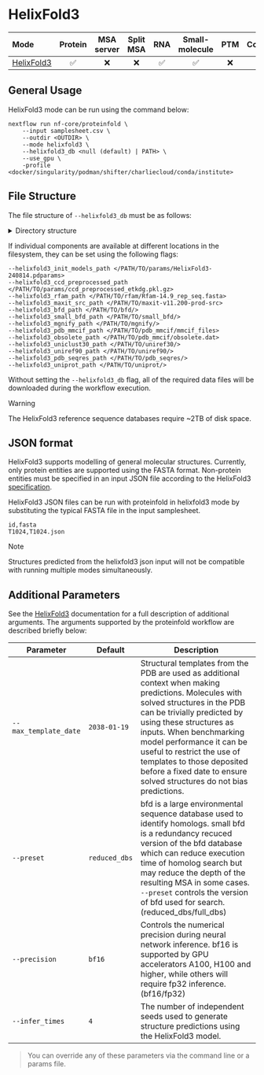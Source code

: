 # HelixFold3

| Mode                                                                              | Protein | MSA server | Split MSA | RNA | Small-molecule | PTM  | Constraints | pLM |
| :-------------------------------------------------------------------------------- | :----: | :---------: | :------: | :--: | :------------: | :--: | :--------: | :--: |
| [HelixFold3](https://github.com/PaddlePaddle/PaddleHelix/tree/dev/apps/protein_folding/helixfold3) | ✅ | ❌ | ❌  | ✅  |       ✅       |  ❌ |     ❌     |  ❌ |

## General Usage

HelixFold3 mode can be run using the command below:

```console
nextflow run nf-core/proteinfold \
    --input samplesheet.csv \
    --outdir <OUTDIR> \
    --mode helixfold3 \
    --helixfold3_db <null (default) | PATH> \
    --use_gpu \
    -profile <docker/singularity/podman/shifter/charliecloud/conda/institute>
```

## File Structure

The file structure of `--helixfold3_db` must be as follows:

<details markdown="1">
<summary>Directory structure</summary>
```
<helixfold3_db>/
├── bfd
│   ├── bfd_metaclust_clu_complete_id30_c90_final_seq.sorted_opt_a3m.ffdata
│   ├── bfd_metaclust_clu_complete_id30_c90_final_seq.sorted_opt_a3m.ffindex
│   ├── bfd_metaclust_clu_complete_id30_c90_final_seq.sorted_opt_cs219.ffdata
│   ├── bfd_metaclust_clu_complete_id30_c90_final_seq.sorted_opt_cs219.ffindex
│   ├── bfd_metaclust_clu_complete_id30_c90_final_seq.sorted_opt_hhm.ffdata
│   └── bfd_metaclust_clu_complete_id30_c90_final_seq.sorted_opt_hhm.ffindex
├── maxit-v11.200-prod-src
│   ├── annotation-v1.0
│   └── ...
├── mgnify
│   └── mgy_clusters.fa
├── params
│   ├── ccd_preprocessed_etkdg.pkl.gz
│   └── HelixFold3-240814.pdparams
├── pdb_mmcif
│   ├── mmcif_files
│   └── obsolete.dat
├── pdb_seqres
│   └── pdb_seqres.txt
├── rfam
│   └── Rfam-14.9_rep_seq.fasta
├── small_bfd
│   └── bfd-first_non_consensus_sequences.fasta
├── uniprot
│   └── uniprot.fasta
├── uniref30
│   ├── UniRef30_2023_02_a3m.ffdata
│   ├── UniRef30_2023_02_a3m.ffindex
│   ├── UniRef30_2023_02_cs219.ffdata
│   ├── UniRef30_2023_02_cs219.ffindex
│   ├── UniRef30_2023_02_hhm.ffdata
│   ├── UniRef30_2023_02_hhm.ffindex
│   └── UniRef30_2023_02.md5sums
└── uniref90
    └── uniref90.fasta
```
</details>

If individual components are available at different locations in the filesystem, they can be set using the following flags:

```console
--helixfold3_init_models_path </PATH/TO/params/HelixFold3-240814.pdparams>
--helixfold3_ccd_preprocessed_path </PATH/TO/params/ccd_preprocessed_etkdg.pkl.gz>
--helixfold3_rfam_path </PATH/TO/rfam/Rfam-14.9_rep_seq.fasta>
--helixfold3_maxit_src_path </PATH/TO/maxit-v11.200-prod-src>
--helixfold3_bfd_path </PATH/TO/bfd/>
--helixfold3_small_bfd_path </PATH/TO/small_bfd/>
--helixfold3_mgnify_path </PATH/TO/mgnify/>
--helixfold3_pdb_mmcif_path </PATH/TO/pdb_mmcif/mmcif_files>
--helixfold3_obsolete_path </PATH/TO/pdb_mmcif/obsolete.dat>
--helixfold3_uniclust30_path </PATH/TO/uniref30/>
--helixfold3_uniref90_path </PATH/TO/uniref90/>
--helixfold3_pdb_seqres_path </PATH/TO/pdb_seqres/>
--helixfold3_uniprot_path </PATH/TO/uniprot/>
```

Without setting the `--helixfold3_db` flag, all of the required data files will be downloaded during the workflow execution.

> [!WARNING]
> The HelixFold3 reference sequence databases require ~2TB of disk space.

## JSON format

HelixFold3 supports modelling of general molecular structures. Currently, only protein entities are supported using the FASTA format. Non-protein entities must be specified in an input JSON file according to the HelixFold3 [specification](https://github.com/PaddlePaddle/PaddleHelix/tree/dev/apps/protein_folding/helixfold3#-understanding-model-input).

HelixFold3 JSON files can be run with proteinfold in helixfold3 mode by substituting the typical FASTA file in the input samplesheet.

```
id,fasta
T1024,T1024.json
```

> [!NOTE]
> Structures predicted from the helixfold3 json input will not be compatible with running multiple modes simultaneously.

## Additional Parameters

See the [HelixFold3](https://github.com/PaddlePaddle/PaddleHelix/tree/dev/apps/protein_folding/helixfold3#-running-helixfold-for-inference) documentation for a full description of additional arguments. The arguments supported by the proteinfold workflow are described briefly below:

| Parameter               | Default       | Description                                         |
| ----------------------- | ------------- | --------------------------------------------------- |
| `--max_template_date`   | `2038-01-19`  | Structural templates from the PDB are used as additional context when making predictions. Molecules with solved structures in the PDB can be trivially predicted by using these structures as inputs. When benchmarking model performance it can be useful to restrict the use of templates to those deposited before a fixed date to ensure solved structures do not bias predictions.  |
| `--preset`              | `reduced_dbs` | bfd is a large environmental sequence database used to identify homologs. small bfd is a redundancy recuced version of the bfd database which can reduce execution time of homolog search but may reduce the depth of the resulting MSA in some cases. `--preset` controls the version of bfd used for search. (reduced_dbs/full_dbs)  |
| `--precision`           |   `bf16`      | Controls the numerical precision during neural network inference. bf16 is supported by GPU accelerators A100, H100 and higher, while others will require fp32 inference. (bf16/fp32)  |
| `--infer_times`         |   `4`         | The number of independent seeds used to generate structure predictions using the HelixFold3 model.  |

> You can override any of these parameters via the command line or a params file.